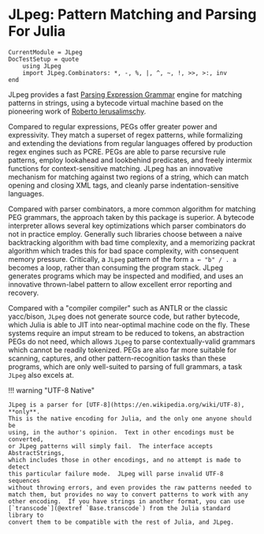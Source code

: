 # JLpeg: Pattern Matching and Parsing For Julia

```@meta
CurrentModule = JLpeg
DocTestSetup = quote
    using JLpeg
    import JLpeg.Combinators: *, -, %, |, ^, ~, !, >>, >:, inv
end
```

JLpeg provides a fast [Parsing Expression
Grammar](https://en.wikipedia.org/wiki/Parsing_expression_grammar) engine for
matching patterns in strings, using a bytecode virtual machine based on the
pioneering work of [Roberto
Ierusalimschy](https://www.inf.puc-rio.br/~roberto/docs/peg.pdf).

Compared to regular expressions, PEGs offer greater power and expressivity.  They
match a superset of regex patterns, while formalizing and extending the deviations
from regular languages offered by production regex engines such as PCRE.  PEGs are
able to parse recursive rule patterns, employ lookahead and lookbehind predicates,
and freely intermix functions for context-sensitive matching.  JLpeg has an
innovative mechanism for matching against two regions of a string, which can match
opening and closing XML tags, and cleanly parse indentation-sensitive languages.

Compared with parser combinators, a more common algorithm for matching PEG grammars,
the approach taken by this package is superior.  A bytecode interpreter allows
several key optimizations which parser combinators do not in practice employ.
Generally such libraries choose between a naive backtracking algorithm with bad time
complexity, and a memorizing packrat algorithm which trades this for bad space
complexity, with consequent memory pressure.  Critically, a `JLpeg` pattern of the
form `a ← "b" / . a` becomes a loop, rather than consuming the program stack.  JLpeg
generates programs which may be inspected and modified, and uses an innovative
thrown-label pattern to allow excellent error reporting and recovery.

Compared with a "compiler compiler" such as ANTLR or the classic yacc/bison, `JLpeg`
does not generate source code, but rather bytecode, which Julia is able to JIT into
near-optimal machine code on the fly.  These systems require an imput stream to be
reduced to tokens, an abstraction PEGs do not need, which allows `JLpeg` to parse
contextually-valid grammars which cannot be readily tokenized.  PEGs are also far
more suitable for scanning, captures, and other pattern-recognition tasks than these
programs, which are only well-suited to parsing of full grammars, a task `JLpeg` also
excels at.

!!! warning "UTF-8 Native"

    JLpeg is a parser for [UTF-8](https://en.wikipedia.org/wiki/UTF-8), **only**.
    This is the native encoding for Julia, and the only one anyone should be
    using, in the author's opinion.  Text in other encodings must be converted,
    or JLpeg patterns will simply fail.  The interface accepts AbstractStrings,
    which includes those in other encodings, and no attempt is made to detect
    this particular failure mode.  JLpeg will parse invalid UTF-8 sequences
    without throwing errors, and even provides the raw patterns needed to
    match them, but provides no way to convert patterns to work with any
    other encoding.  If you have strings in another format, you can use
    [`transcode`](@extref `Base.transcode`) from the Julia standard library to
    convert them to be compatible with the rest of Julia, and JLpeg.
